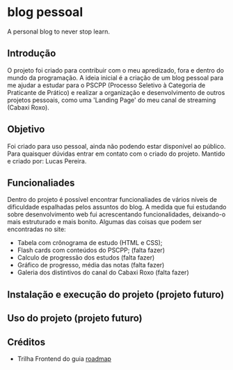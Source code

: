 # blog pessoal
A personal blog to never stop learn.
## Introdução
O projeto foi criado para contribuir com o meu apredizado, fora e dentro do mundo da programação. A ideia inicial é a criação de um blog pessoal para me ajudar a estudar para o PSCPP (Processo Seletivo à Categoria de Praticante de Prático) e realizar a organização e desenvolvimento de outros projetos pessoais, como uma 'Landing Page' do meu canal de streaming (Cabaxi Roxo).
## Objetivo
Foi criado para uso pessoal, ainda não podendo estar disponível ao público.
Para quaisquer dúvidas entrar em contato com o criado do projeto.
Mantido e criado por: Lucas Pereira.
## Funcionaliades
Dentro do projeto é possível encontrar funcionaliades de vários níveis de dificuldade espalhadas pelos assuntos do blog. A medida que fui estudando sobre desenvolvimento web fui acrescentando funcionalidades, deixando-o mais estruturado e mais bonito. Algumas das coisas que podem ser encontradas no site:
* Tabela com crônograma de estudo (HTML e CSS);
* Flash cards com conteúdos do PSCPP; (falta fazer)
* Calculo de progressão dos estudos (falta fazer)
* Gráfico de progresso, média das notas (falta fazer)
* Galeria dos distintivos do canal do Cabaxi Roxo (falta fazer)

## Instalação e execução do projeto (projeto futuro)

## Uso do projeto (projeto futuro)
## Créditos
- Trilha Frontend do guia [roadmap](https://roadmap.sh/)
